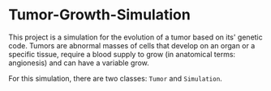 # Tumor-Growth-Simulation

This project is a simulation for the evolution of a tumor based on its' genetic code. Tumors are abnormal masses of cells that develop on an organ or a specific tissue, require a blood supply to grow (in anatomical terms: angionesis) and can have a variable grow.

For this simulation, there are two classes: `Tumor` and `Simulation`.
